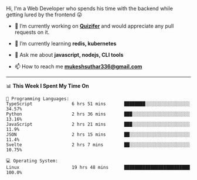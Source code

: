 Hi, I'm a Web Developer who spends his time with the backend while getting lured by the frontend 😜

- 🔭 I’m currently working on **[Quizifer](https://github.com/SutharMukesh/Quizifer/)** and would appreciate any pull requests on it.

- 🌱 I’m currently learning **redis, kubernetes**

- 💬 Ask me about **javascript, nodejs, CLI tools**

- 📫 How to reach me **mukeshsuthar336@gmail.com**

---
<!--START_SECTION:waka-->
📊 **This Week I Spent My Time On** 

```text
💬 Programming Languages: 
TypeScript               6 hrs 51 mins       ████████░░░░░░░░░░░░░░░░░   34.57% 
Python                   2 hrs 36 mins       ███░░░░░░░░░░░░░░░░░░░░░░   13.16% 
JavaScript               2 hrs 21 mins       ███░░░░░░░░░░░░░░░░░░░░░░   11.9% 
JSON                     2 hrs 15 mins       ██░░░░░░░░░░░░░░░░░░░░░░░   11.4% 
Svelte                   2 hrs 7 mins        ██░░░░░░░░░░░░░░░░░░░░░░░   10.75%

💻 Operating System: 
Linux                    19 hrs 48 mins      █████████████████████████   100.0%

```


<!--END_SECTION:waka-->
